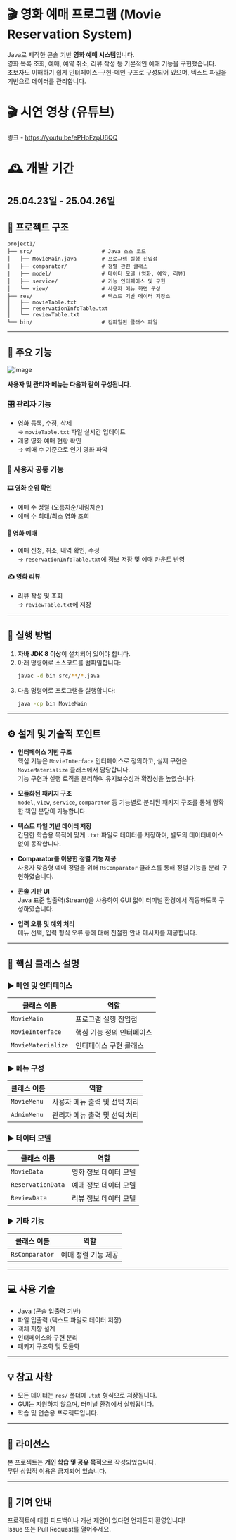 # 🎬 영화 예매 프로그램 (Movie Reservation System)

Java로 제작한 콘솔 기반 **영화 예매 시스템**입니다.  
영화 목록 조회, 예매, 예약 취소, 리뷰 작성 등 기본적인 예매 기능을 구현했습니다.  
초보자도 이해하기 쉽게 인터페이스-구현-메인 구조로 구성되어 있으며, 텍스트 파일을 기반으로 데이터를 관리합니다.

# 🎬 시연 영상 (유튜브)
  링크 - https://youtu.be/ePHoFzpU6QQ

# 🕰️ 개발 기간

25.04.23일 - 25.04.26일
---

## 📁 프로젝트 구조

```
project1/
├── src/                      # Java 소스 코드
│   ├── MovieMain.java        # 프로그램 실행 진입점
│   ├── comparator/           # 정렬 관련 클래스
│   ├── model/                # 데이터 모델 (영화, 예약, 리뷰)
│   ├── service/              # 기능 인터페이스 및 구현
│   └── view/                 # 사용자 메뉴 화면 구성
├── res/                      # 텍스트 기반 데이터 저장소
│   ├── movieTable.txt
│   ├── reservationInfoTable.txt
│   └── reviewTable.txt
└── bin/                      # 컴파일된 클래스 파일
```

---

## 🧩 주요 기능
![image](https://github.com/user-attachments/assets/2fb297fa-e6da-458a-9a5a-b25531925fd5)

**사용자 및 관리자 메뉴는 다음과 같이 구성됩니다.**



### 🎛️ 관리자 기능
- 영화 등록, 수정, 삭제  
  → `movieTable.txt` 파일 실시간 업데이트  
- 개봉 영화 예매 현황 확인  
  → 예매 수 기준으로 인기 영화 파악

### 🙋 사용자 공통 기능

#### 🎞️ 영화 순위 확인
- 예매 수 정렬 (오름차순/내림차순)
- 예매 수 최대/최소 영화 조회

#### 📝 영화 예매
- 예매 신청, 취소, 내역 확인, 수정  
  → `reservationInfoTable.txt`에 정보 저장 및 예매 카운트 반영

#### ✍️ 영화 리뷰
- 리뷰 작성 및 조회  
  → `reviewTable.txt`에 저장

---

## 🚀 실행 방법

1. **자바 JDK 8 이상**이 설치되어 있어야 합니다.
2. 아래 명령어로 소스코드를 컴파일합니다:
   ```bash
   javac -d bin src/**/*.java
   ```
3. 다음 명령어로 프로그램을 실행합니다:
   ```bash
   java -cp bin MovieMain
   ```

---

## ⚙️ 설계 및 기술적 포인트

- **인터페이스 기반 구조**  
  핵심 기능은 `MovieInterface` 인터페이스로 정의하고, 실제 구현은 `MovieMaterialize` 클래스에서 담당합니다.  
  기능 구현과 실행 로직을 분리하여 유지보수성과 확장성을 높였습니다.

- **모듈화된 패키지 구조**  
  `model`, `view`, `service`, `comparator` 등 기능별로 분리된 패키지 구조를 통해 명확한 책임 분담이 가능합니다.

- **텍스트 파일 기반 데이터 저장**  
  간단한 학습용 목적에 맞게 `.txt` 파일로 데이터를 저장하며, 별도의 데이터베이스 없이 동작합니다.

- **Comparator를 이용한 정렬 기능 제공**  
  사용자 맞춤형 예매 정렬을 위해 `RsComparator` 클래스를 통해 정렬 기능을 분리 구현하였습니다.

- **콘솔 기반 UI**  
  Java 표준 입출력(Stream)을 사용하여 GUI 없이 터미널 환경에서 작동하도록 구성하였습니다.

- **입력 오류 및 예외 처리**  
  메뉴 선택, 입력 형식 오류 등에 대해 친절한 안내 메시지를 제공합니다.

---

## 🔧 핵심 클래스 설명

### ▶ 메인 및 인터페이스

| 클래스 이름        | 역할                           |
|--------------------|----------------------------------|
| `MovieMain`        | 프로그램 실행 진입점             |
| `MovieInterface`   | 핵심 기능 정의 인터페이스        |
| `MovieMaterialize` | 인터페이스 구현 클래스           |

### ▶ 메뉴 구성

| 클래스 이름    | 역할                 |
|----------------|----------------------|
| `MovieMenu`    | 사용자 메뉴 출력 및 선택 처리 |
| `AdminMenu`    | 관리자 메뉴 출력 및 선택 처리 |

### ▶ 데이터 모델

| 클래스 이름         | 역할                 |
|---------------------|----------------------|
| `MovieData`         | 영화 정보 데이터 모델 |
| `ReservationData`   | 예매 정보 데이터 모델 |
| `ReviewData`        | 리뷰 정보 데이터 모델 |

### ▶ 기타 기능

| 클래스 이름   | 역할               |
|----------------|--------------------|
| `RsComparator` | 예매 정렬 기능 제공 |

---

## 💻 사용 기술

- Java (콘솔 입출력 기반)  
- 파일 입출력 (텍스트 파일로 데이터 저장)  
- 객체 지향 설계  
- 인터페이스와 구현 분리  
- 패키지 구조화 및 모듈화

---

## 💡 참고 사항

- 모든 데이터는 `res/` 폴더에 `.txt` 형식으로 저장됩니다.  
- GUI는 지원하지 않으며, 터미널 환경에서 실행됩니다.  
- 학습 및 연습용 프로젝트입니다.

---

## 📄 라이선스

본 프로젝트는 **개인 학습 및 공유 목적**으로 작성되었습니다.  
무단 상업적 이용은 금지되어 있습니다.

---

## 🙋 기여 안내

프로젝트에 대한 피드백이나 개선 제안이 있다면 언제든지 환영입니다!  
Issue 또는 Pull Request를 열어주세요.
